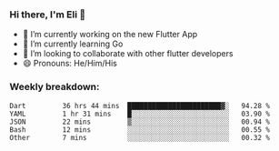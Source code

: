 ### Hi there, I'm Eli 👋
- 🔭 I’m currently working on the new Flutter App
- 🌱 I’m currently learning Go
- 🦄 I’m looking to collaborate with other flutter developers
- 😄 Pronouns: He/Him/His

### Weekly breakdown:
<!--START_SECTION:waka-->

```text
Dart         36 hrs 44 mins  ███████████████████████▓░   94.28 %
YAML         1 hr 31 mins    █░░░░░░░░░░░░░░░░░░░░░░░░   03.90 %
JSON         22 mins         ▒░░░░░░░░░░░░░░░░░░░░░░░░   00.94 %
Bash         12 mins         ░░░░░░░░░░░░░░░░░░░░░░░░░   00.55 %
Other        7 mins          ░░░░░░░░░░░░░░░░░░░░░░░░░   00.32 %
```

<!--END_SECTION:waka-->
